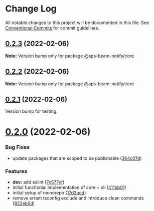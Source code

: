 # Change Log

All notable changes to this project will be documented in this file.
See [Conventional Commits](https://conventionalcommits.org) for commit guidelines.

## [0.2.3](https://github.com/bericp1/aps-beam-notify/compare/v0.2.2...v0.2.3) (2022-02-06)

**Note:** Version bump only for package @aps-beam-notify/core

## [0.2.2](https://github.com/bericp1/aps-beam-notify/compare/v0.2.1...v0.2.2) (2022-02-06)

**Note:** Version bump only for package @aps-beam-notify/core

## [0.2.1](https://github.com/bericp1/aps-beam-notify/compare/v0.2.0...v0.2.1) (2022-02-06)

Version bump for testing.

# [0.2.0](https://github.com/bericp1/aps-beam-notify/compare/17d2bcd0b2c3d02dafdc43c8b11c2cc2ee132244...v0.2.0) (2022-02-06)

### Bug Fixes

- update packages that are scoped to be publishable ([364c07d](https://github.com/bericp1/aps-beam-notify/commit/364c07df2a83493be61f13321e3b579abbca82de))

### Features

- **dev:** add eslint ([7e577ef](https://github.com/bericp1/aps-beam-notify/commit/7e577eff69935c0f96d8a334d313aaa1dd28798f))
- initial functionial implementation of core + cli ([411bb01](https://github.com/bericp1/aps-beam-notify/commit/411bb0157a581f9069619a0b507a942a5b283052))
- initial setup of monorepo ([17d2bcd](https://github.com/bericp1/aps-beam-notify/commit/17d2bcd0b2c3d02dafdc43c8b11c2cc2ee132244))
- remove errant tsconfig exclude and introduce clean commands ([822eb5d](https://github.com/bericp1/aps-beam-notify/commit/822eb5db523acb12291572d16c1ef4be4d961123))
